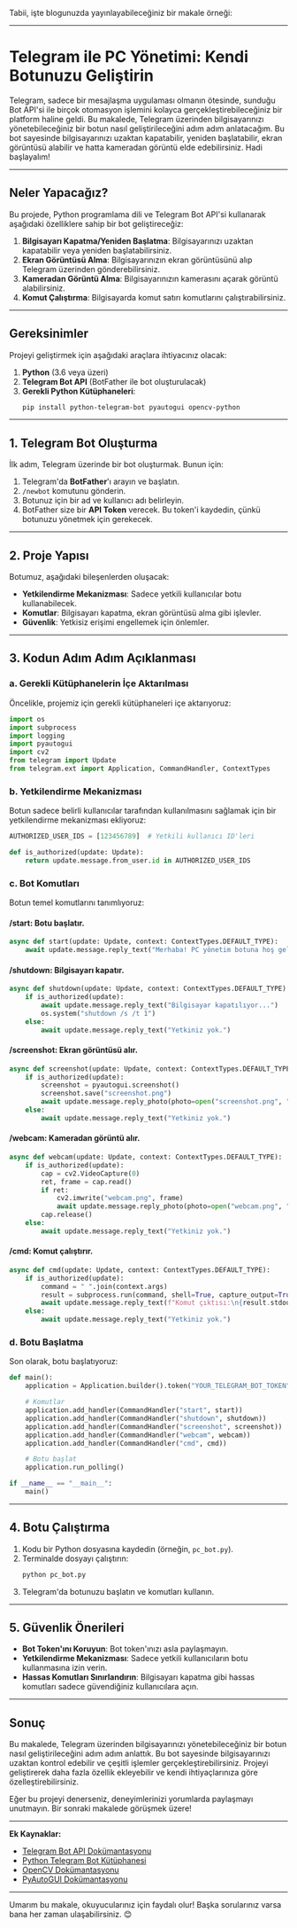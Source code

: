 Tabii, işte blogunuzda yayınlayabileceğiniz bir makale örneği:

---

# **Telegram ile PC Yönetimi: Kendi Botunuzu Geliştirin**

Telegram, sadece bir mesajlaşma uygulaması olmanın ötesinde, sunduğu Bot API'si ile birçok otomasyon işlemini kolayca gerçekleştirebileceğiniz bir platform haline geldi. Bu makalede, Telegram üzerinden bilgisayarınızı yönetebileceğiniz bir botun nasıl geliştirileceğini adım adım anlatacağım. Bu bot sayesinde bilgisayarınızı uzaktan kapatabilir, yeniden başlatabilir, ekran görüntüsü alabilir ve hatta kameradan görüntü elde edebilirsiniz. Hadi başlayalım!

---

## **Neler Yapacağız?**

Bu projede, Python programlama dili ve Telegram Bot API'si kullanarak aşağıdaki özelliklere sahip bir bot geliştireceğiz:

1. **Bilgisayarı Kapatma/Yeniden Başlatma**: Bilgisayarınızı uzaktan kapatabilir veya yeniden başlatabilirsiniz.
2. **Ekran Görüntüsü Alma**: Bilgisayarınızın ekran görüntüsünü alıp Telegram üzerinden gönderebilirsiniz.
3. **Kameradan Görüntü Alma**: Bilgisayarınızın kamerasını açarak görüntü alabilirsiniz.
4. **Komut Çalıştırma**: Bilgisayarda komut satırı komutlarını çalıştırabilirsiniz.

---

## **Gereksinimler**

Projeyi geliştirmek için aşağıdaki araçlara ihtiyacınız olacak:

1. **Python** (3.6 veya üzeri)
2. **Telegram Bot API** (BotFather ile bot oluşturulacak)
3. **Gerekli Python Kütüphaneleri**:
   ```bash
   pip install python-telegram-bot pyautogui opencv-python
   ```

---

## **1. Telegram Bot Oluşturma**

İlk adım, Telegram üzerinde bir bot oluşturmak. Bunun için:

1. Telegram'da **BotFather**'ı arayın ve başlatın.
2. `/newbot` komutunu gönderin.
3. Botunuz için bir ad ve kullanıcı adı belirleyin.
4. BotFather size bir **API Token** verecek. Bu token'i kaydedin, çünkü botunuzu yönetmek için gerekecek.

---

## **2. Proje Yapısı**

Botumuz, aşağıdaki bileşenlerden oluşacak:

- **Yetkilendirme Mekanizması**: Sadece yetkili kullanıcılar botu kullanabilecek.
- **Komutlar**: Bilgisayarı kapatma, ekran görüntüsü alma gibi işlevler.
- **Güvenlik**: Yetkisiz erişimi engellemek için önlemler.

---

## **3. Kodun Adım Adım Açıklanması**

### **a. Gerekli Kütüphanelerin İçe Aktarılması**

Öncelikle, projemiz için gerekli kütüphaneleri içe aktarıyoruz:

```python
import os
import subprocess
import logging
import pyautogui
import cv2
from telegram import Update
from telegram.ext import Application, CommandHandler, ContextTypes
```

### **b. Yetkilendirme Mekanizması**

Botun sadece belirli kullanıcılar tarafından kullanılmasını sağlamak için bir yetkilendirme mekanizması ekliyoruz:

```python
AUTHORIZED_USER_IDS = [123456789]  # Yetkili kullanıcı ID'leri

def is_authorized(update: Update):
    return update.message.from_user.id in AUTHORIZED_USER_IDS
```

### **c. Bot Komutları**

Botun temel komutlarını tanımlıyoruz:

#### **/start**: Botu başlatır.
```python
async def start(update: Update, context: ContextTypes.DEFAULT_TYPE):
    await update.message.reply_text("Merhaba! PC yönetim botuna hoş geldiniz.")
```

#### **/shutdown**: Bilgisayarı kapatır.
```python
async def shutdown(update: Update, context: ContextTypes.DEFAULT_TYPE):
    if is_authorized(update):
        await update.message.reply_text("Bilgisayar kapatılıyor...")
        os.system("shutdown /s /t 1")
    else:
        await update.message.reply_text("Yetkiniz yok.")
```

#### **/screenshot**: Ekran görüntüsü alır.
```python
async def screenshot(update: Update, context: ContextTypes.DEFAULT_TYPE):
    if is_authorized(update):
        screenshot = pyautogui.screenshot()
        screenshot.save("screenshot.png")
        await update.message.reply_photo(photo=open("screenshot.png", "rb"))
    else:
        await update.message.reply_text("Yetkiniz yok.")
```

#### **/webcam**: Kameradan görüntü alır.
```python
async def webcam(update: Update, context: ContextTypes.DEFAULT_TYPE):
    if is_authorized(update):
        cap = cv2.VideoCapture(0)
        ret, frame = cap.read()
        if ret:
            cv2.imwrite("webcam.png", frame)
            await update.message.reply_photo(photo=open("webcam.png", "rb"))
        cap.release()
    else:
        await update.message.reply_text("Yetkiniz yok.")
```

#### **/cmd**: Komut çalıştırır.
```python
async def cmd(update: Update, context: ContextTypes.DEFAULT_TYPE):
    if is_authorized(update):
        command = " ".join(context.args)
        result = subprocess.run(command, shell=True, capture_output=True, text=True)
        await update.message.reply_text(f"Komut çıktısı:\n{result.stdout}")
    else:
        await update.message.reply_text("Yetkiniz yok.")
```

### **d. Botu Başlatma**

Son olarak, botu başlatıyoruz:

```python
def main():
    application = Application.builder().token("YOUR_TELEGRAM_BOT_TOKEN").build()

    # Komutlar
    application.add_handler(CommandHandler("start", start))
    application.add_handler(CommandHandler("shutdown", shutdown))
    application.add_handler(CommandHandler("screenshot", screenshot))
    application.add_handler(CommandHandler("webcam", webcam))
    application.add_handler(CommandHandler("cmd", cmd))

    # Botu başlat
    application.run_polling()

if __name__ == "__main__":
    main()
```

---

## **4. Botu Çalıştırma**

1. Kodu bir Python dosyasına kaydedin (örneğin, `pc_bot.py`).
2. Terminalde dosyayı çalıştırın:
   ```bash
   python pc_bot.py
   ```
3. Telegram'da botunuzu başlatın ve komutları kullanın.

---

## **5. Güvenlik Önerileri**

- **Bot Token'ını Koruyun**: Bot token'ınızı asla paylaşmayın.
- **Yetkilendirme Mekanizması**: Sadece yetkili kullanıcıların botu kullanmasına izin verin.
- **Hassas Komutları Sınırlandırın**: Bilgisayarı kapatma gibi hassas komutları sadece güvendiğiniz kullanıcılara açın.

---

## **Sonuç**

Bu makalede, Telegram üzerinden bilgisayarınızı yönetebileceğiniz bir botun nasıl geliştirileceğini adım adım anlattık. Bu bot sayesinde bilgisayarınızı uzaktan kontrol edebilir ve çeşitli işlemler gerçekleştirebilirsiniz. Projeyi geliştirerek daha fazla özellik ekleyebilir ve kendi ihtiyaçlarınıza göre özelleştirebilirsiniz.

Eğer bu projeyi denerseniz, deneyimlerinizi yorumlarda paylaşmayı unutmayın. Bir sonraki makalede görüşmek üzere!

---

**Ek Kaynaklar:**
- [Telegram Bot API Dokümantasyonu](https://core.telegram.org/bots/api)
- [Python Telegram Bot Kütüphanesi](https://github.com/python-telegram-bot/python-telegram-bot)
- [OpenCV Dokümantasyonu](https://docs.opencv.org/)
- [PyAutoGUI Dokümantasyonu](https://pyautogui.readthedocs.io/)

---

Umarım bu makale, okuyucularınız için faydalı olur! Başka sorularınız varsa bana her zaman ulaşabilirsiniz. 😊
